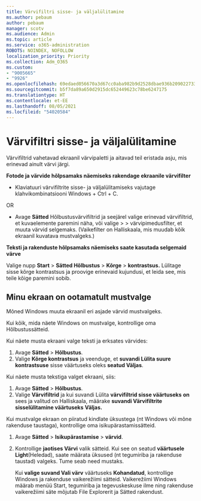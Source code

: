 ```yaml
---
title: Värvifiltri sisse- ja väljalülitamine
ms.author: pebaum
author: pebaum
manager: scotv
ms.audience: Admin
ms.topic: article
ms.service: o365-administration
ROBOTS: NOINDEX, NOFOLLOW
localization_priority: Priority
ms.collection: Adm_O365
ms.custom:
- "9005665"
- "9926"
ms.openlocfilehash: 69edaed056670a3d67cc0aba982b9d2528dbae936b209022733205efcf421062
ms.sourcegitcommit: b5f7da89a650d2915dc652449623c78be6247175
ms.translationtype: HT
ms.contentlocale: et-EE
ms.lasthandoff: 08/05/2021
ms.locfileid: "54020584"
---
```

# <a name="turn-on-and-off-color-filter"></a>Värvifiltri sisse- ja väljalülitamine

Värvifiltrid vahetavad ekraanil värvipaletti ja aitavad teil eristada asju, mis erinevad ainult värvi järgi.

**Fotode ja värvide hõlpsamaks näemiseks rakendage ekraanile värvifilter**

- Klaviatuuri värvifiltrite sisse- ja väljalülitamiseks vajutage klahvikombinatsiooni Windows + Ctrl + C. 

OR

- Avage **Sätted** Hõlbustusvärvifiltrid ja seejärel valige erinevad värvifiltrid, et kuvaelemente paremini näha, või valige  >    >  värvipimedusfilter, et muuta värvid selgemaks.  (Vaikefilter on Halliskaala, mis muudab kõik ekraanil kuvatava mustvalgeks.)

**Teksti ja rakenduste hõlpsamaks näemiseks saate kasutada selgemaid värve**  

Valige nupp **Start** > **Sätted Hõlbustus**  >  **Kõrge**  >  **kontrastsus.** Lülitage sisse kõrge kontrastsus ja proovige erinevaid kujundusi, et leida see, mis teile kõige paremini sobib.

## <a name="my-screen-is-unexpectedly-black-and-white"></a>Minu ekraan on ootamatult mustvalge

Mõned Windows muuta ekraanil eri asjade värvid mustvalgeks.

Kui kõik, mida näete Windows on mustvalge, kontrollige oma Hõlbustussätteid.

Kui näete musta ekraani valge teksti ja erksates värvides:  

1. Avage **Sätted**  >  **Hõlbustus**.  
1. Valige **Kõrge kontrastsus** ja veenduge, et **suvandi Lülita suure kontrastsuse** sisse väärtuseks oleks **seatud Väljas**.

Kui näete musta tekstiga valget ekraani, siis:  

1. Avage **Sätted**  >  **Hõlbustus**.  
1. Valige **Värvifiltrid** ja kui suvandi Lülita  **värvifiltrid sisse väärtuseks** **on** sees ja valitud on Halliskaala, määrake **suvandi Värvifiltrite sisselülitamine väärtuseks** **Väljas.**

Kui mustvalge ekraan on piiratud kindlate üksustega (nt Windows või mõne rakenduse taustaga), kontrollige oma isikupärastamissätteid.

1. Avage **Sätted**  >  **Isikupärastamise**  >  **värvid**.

1. Kontrollige **jaotises Värvi** valik sätteid. Kui see on seatud **väärtusele Light**(Heledad), saate määrata üksused (nt tegumiriba ja rakenduse taustad) valgeks. Tume seab need mustaks.  

    Kui **valige suvand Vali värv** väärtuseks **Kohandatud**, kontrollige Windows ja rakenduse vaikerežiimi sätteid. Vaikerežiimi Windows määrab menüü Start, tegumiriba ja tegevuskeskuse ilme ning rakenduse vaikerežiimi säte mõjutab File Explorerit ja Sätted rakendust.

